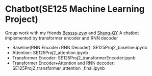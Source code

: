 # Chatbot(SE125 Machine Learning Project)
Group work with my friends [Bessss-zyw](https://github.com/Bessss-zyw) and [Shang-QY](https://github.com/Shang-QY) 
A chatbot implemented by transformer encoder and RNN decoder
- Baseline(RNN Encoder+RNN Decoder): SE125Proj2_baseline.ipynb 
- Attention: SE125Proj2_attention.ipynb
- Transformer Encoder: SE125Proj2_transformerEncoder.ipynb
- Transformer Encoder+Attention and RNN decoder: SE125Proj2_transformer_attention \_final.ipynb
